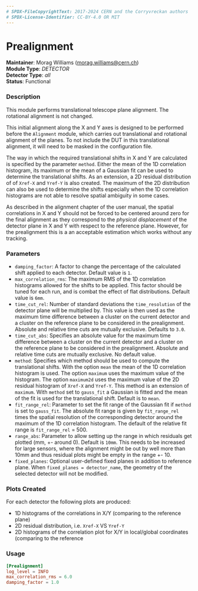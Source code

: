 ```yaml
---
# SPDX-FileCopyrightText: 2017-2024 CERN and the Corryvreckan authors
# SPDX-License-Identifier: CC-BY-4.0 OR MIT
---
```


# Prealignment

**Maintainer**: Morag Williams (<morag.williams@cern.ch>)  
**Module Type**: *DETECTOR*  
**Detector Type**: *all*  
**Status**: Functional  

### Description

This module performs translational telescope plane alignment. The rotational alignment is not changed.

This initial alignment along the X and Y axes is designed to be performed before the `Alignment` module, which carries out translational and rotational alignment of the planes. To not include the DUT in this translational alignment, it will need to be masked in the configuration file.

The way in which the required translational shifts in X and Y are calculated is specified by the parameter `method`.
Either the mean of the 1D correlation histogram, its maximum or the mean of a Gaussian fit can be used to determine the translational shifts. As an extension, a 2D residual distribution of of `Xref-X` and `Yref-Y` is also created. The maximum of the 2D distribution can also be used to determine the shifts especially when the 1D correlation histograms are not able to resolve spatial ambiguity in some cases.

As described in the alignment chapter of the user manual, the spatial correlations in X and Y should not be forced to be centered around zero for the final alignment as they correspond to the *physical displacement* of the detector plane in X and Y with respect to the reference plane.
However, for the prealignment this is a an acceptable estimation which works without any tracking.

### Parameters

* `damping_factor`: A factor to change the percentage of the calculated shift applied to each detector. Default value is `1`.
* `max_correlation_rms`: The maximum RMS of the 1D correlation histograms allowed for the shifts to be applied. This factor should be tuned for each run, and is combat the effect of flat distributions. Default value is `6mm`.
* `time_cut_rel`: Number of standard deviations the `time_resolution` of the detector plane will be multiplied by. This value is then used as the maximum time difference between a cluster on the current detector and a cluster on the reference plane to be considered in the prealignment. Absolute and relative time cuts are mutually exclusive. Defaults to `3.0`.
* `time_cut_abs`: Specifies an absolute value for the maximum time difference between a cluster on the current detector and a cluster on the reference plane to be considered in the prealignment. Absolute and relative time cuts are mutually exclusive. No default value.
* `method`: Specifies which method should be used to compute the translational shifts. With the option `mean` the mean of the 1D correlation histogram is used. The option `maximum` uses the maximum value of the histogram. The option `maximum2d` uses the maximum value of the 2D residual histogram of `Xref-X` and `Yref-Y`. This method is an extension of `maximum`. With `method` set to `gauss_fit` a Gaussian is fitted and the mean of the fit is used for the translational shift. Default is to `mean`.
* `fit_range_rel`: Parameter to set the fit range of the Gaussian fit if `method` is set to `gauss_fit`. The absolute fit range is given by `fit_range_rel` times the spatial resolution of the corresponding detector around the maximum of the 1D correlation histogram. The default of the relative fit range is `fit_range_rel` = 500.
* `range_abs`: Parameter to allow setting up the range in which residuals get plotted (mm, +- around 0). Default is `10mm`. This needs to be increased for large sensors, where the alignment might be out by well more than 10mm and thus residual plots might be empty in the range +- 10.
* `fixed_planes`: Optional user-defined fixed planes in addition to reference plane. When `fixed_planes = detector_name`, the geometry of the selected detector will not be modified.

### Plots Created

For each detector the following plots are produced:

* 1D histograms of the correlations in X/Y (comparing to the reference plane)
* 2D residual distribution, i.e. `Xref-X` VS `Yref-Y`
* 2D histograms of the correlation plot for X/Y in local/global coordinates (comparing to the reference

### Usage

```toml
[Prealignment]
log_level = INFO
max_correlation_rms = 6.0
damping_factor = 1.0
```
